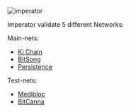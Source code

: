 ![imperator](https://user-images.githubusercontent.com/38581319/121066529-492ded80-c7ca-11eb-944f-f03a437b46c5.png)

Imperator validate 5 different Networks:

Main-nets: <br />
- [Ki Chain](https://www.mintscan.io/ki-chain/validators/kivaloper1zjmeu3nv6s90sa00ljdz4hswf7qs6f9rpjutgv)
- [BitSong](https://explorebitsong.com/staking/bitsongvaloper1stxt50ygdlfwu7erkyps3j4wfq6vx935ry53ne)
- [Persistence](https://explorer.persistence.one/validator?address=persistencevaloper1ydtka79nhg62v36lgre6vlfjauvlelau9rvgwh)

Test-nets: 
- [Medibloc](https://testnet.mintscan.io/medibloc/validators/panaceavaloper1y2556eud32xkpl6pnkq23r2wqd5flz26tpy8y3) 
- [BitCanna](https://testnet-explorer.bitcanna.io/validator/bcnavaloper15pvtfel6qgqjuplmq0xgy5jtqpptu0c0qeuv0r)
